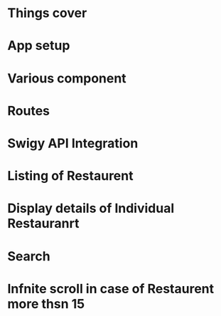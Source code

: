 # Things cover
# App setup
# Various component
# Routes
# Swigy API Integration
# Listing of Restaurent
# Display details of Individual Restauranrt
# Search
# Infnite scroll in case of Restaurent more thsn 15
